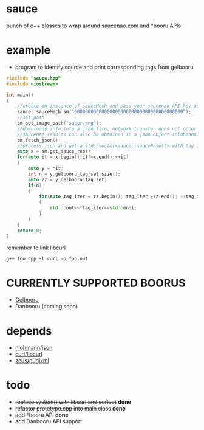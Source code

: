 # sauce
bunch of c++ classes to wrap around saucenao.com and \*booru APIs.

# example
- program to identify source and print corresponding tags from gelbooru
```c++
#include "sauce.hpp"
#include <iostream>

int main()
{
    //create an instance of sauceMech and pass your saucenao API key as the parameter
    sauce::sauceMech sm("0000000000000000000000000000000000000000");
    //set path
    sm.set_image_path("saber.png");
    //downloads info into a json file, network transfer does not occur if file already exists
    //saucenao results can also be obtained in a json object (nlohmann::json) with the sauceMech::get_json() function
    sm.fetch_json();
    //process json and get a std::vector<sauce::sauceResult> with tag information, links and similarity percentage
    auto x = sm.get_sauce_res();
    for(auto it = x.begin();it!=x.end();++it)
    {
        auto y = *it;
        int n = y.gelbooru_tag_set.size();
        auto zz = y.gelbooru_tag_set;
        if(n)
        {
            for(auto tag_iter = zz.begin(); tag_iter!=zz.end(); ++tag_iter)
            {
                std::cout<<*tag_iter<<std::endl;
            }
        }
    }
    return 0;
}
```

remember to link libcurl

    g++ foo.cpp -l curl -o foo.out

# CURRENTLY SUPPORTED BOORUS
- [Gelbooru](https://gelbooru.com/)
- Danbooru (coming soon)

# depends
- [nlohmann/json](https://github.com/nlohmann/json)
- [curl/libcurl](https://github.com/curl/curl)
- [zeus/pugixml](https://github.com/zeux/pugixml)

# todo
- ~~replace system() with libcurl and curlopt~~ **done**
- ~~refactor prototype.cpp into main class~~ **done**
- ~~add \*booru API~~ **done**
- add Danbooru API support
